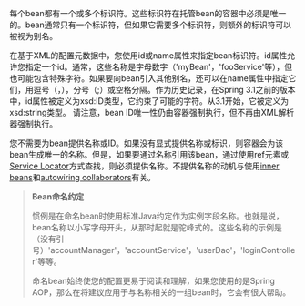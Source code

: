 每个bean都有一个或多个标识符。这些标识符在托管bean的容器中必须是唯一的。bean通常只有一个标识符，但如果它需要多个标识符，则额外的标识符可以被视为别名。

在基于XML的配置元数据中，您使用id或name属性来指定bean标识符。id属性允许您指定一个id。通常，这些名称是字母数字（'myBean'，'fooService'等），但也可能包含特殊字符。如果要向bean引入其他别名，还可以在name属性中指定它们，用逗号（，），分号（;）或空格分隔。作为历史记录，在Spring 3.1之前的版本中，id属性被定义为xsd:ID类型，它约束了可能的字符。从3.1开始，它被定义为xsd:string类型。 请注意，bean ID唯一性仍由容器强制执行，但不再由XML解析器强制执行。

您不需要为bean提供名称或ID。如果没有显式提供名称或标识，则容器会为该bean生成唯一的名称。但是，如果要通过名称引用该bean，通过使用ref元素或[Service Locator](https://docs.spring.io/spring/docs/4.3.20.RELEASE/spring-framework-reference/htmlsingle/#beans-servicelocator)方式查找，则必须提供名称。不提供名称的动机与使用[inner beans](https://docs.spring.io/spring/docs/4.3.20.RELEASE/spring-framework-reference/htmlsingle/#beans-inner-beans)和[autowiring collaborators](https://docs.spring.io/spring/docs/4.3.20.RELEASE/spring-framework-reference/htmlsingle/#beans-factory-autowire)有关。

> **Bean命名约定**
>
> 惯例是在命名bean时使用标准Java约定作为实例字段名称。也就是说，bean名称以小写字母开头，从那时起就是驼峰式的。这些名称的示例是（没有引号）'accountManager'，'accountService'，'userDao'，'loginController'等等。
>
> 命名bean始终使您的配置更易于阅读和理解，如果您使用的是Spring AOP，那么在将建议应用于与名称相关的一组bean时，它会有很大帮助。



